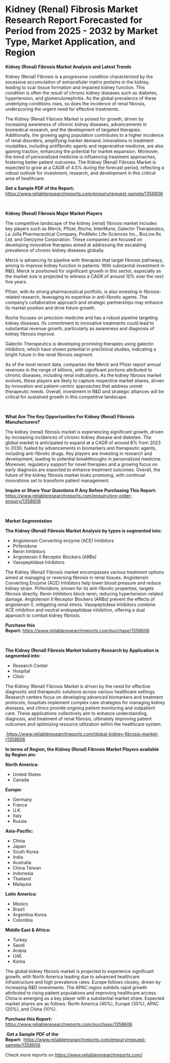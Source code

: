 <p><h1>Kidney (Renal) Fibrosis Market Research Report Forecasted for Period from 2025 -  2032 by Market Type, Market Application, and Region</h1></p><p><strong>Kidney (Renal) Fibrosis Market Analysis and Latest Trends</strong></p>
<p><p>Kidney (Renal) Fibrosis is a progressive condition characterized by the excessive accumulation of extracellular matrix proteins in the kidney, leading to scar tissue formation and impaired kidney function. This condition is often the result of chronic kidney diseases such as diabetes, hypertension, and glomerulonephritis. As the global prevalence of these underlying conditions rises, so does the incidence of renal fibrosis, underscoring the urgent need for effective treatments.</p><p>The Kidney (Renal) Fibrosis Market is poised for growth, driven by increasing awareness of chronic kidney diseases, advancements in biomedical research, and the development of targeted therapies. Additionally, the growing aging population contributes to a higher incidence of renal disorders, amplifying market demand. Innovations in treatment modalities, including antifibrotic agents and regenerative medicine, are also gaining traction, enhancing the potential for market expansion. Moreover, the trend of personalized medicine is influencing treatment approaches, fostering better patient outcomes. The Kidney (Renal) Fibrosis Market is expected to grow at a CAGR of 4.5% during the forecast period, reflecting a robust outlook for investment, research, and development in this critical area of healthcare.</p></p>
<p><strong>Get a Sample PDF of the Report:&nbsp;</strong> <a href="https://www.reliableresearchreports.com/enquiry/request-sample/1358606?utm_campaign=3060&utm_medium=2&utm_source=Github&utm_content=ia&utm_term=09032025&utm_id=kidney-renal-fibrosis">https://www.reliableresearchreports.com/enquiry/request-sample/1358606</a></p>
<p>&nbsp;</p>
<p><strong>Kidney (Renal) Fibrosis Major Market Players</strong></p>
<p><p>The competitive landscape of the kidney (renal) fibrosis market includes key players such as Merck, Pfizer, Roche, InterMune, Galectin Therapeutics, La Jolla Pharmaceutical Company, ProMetic Life-Sciences Inc., BioLine Rx Ltd, and Genzyme Corporation. These companies are focused on developing innovative therapies aimed at addressing the escalating prevalence of chronic kidney diseases globally.</p><p>Merck is advancing its pipeline with therapies that target fibrosis pathways, aiming to improve kidney function in patients. With substantial investment in R&D, Merck is positioned for significant growth in this sector, especially as the market size is projected to witness a CAGR of around 10% over the next five years.</p><p>Pfizer, with its strong pharmaceutical portfolio, is also investing in fibrosis-related research, leveraging its expertise in anti-fibrotic agents. The company’s collaborative approach and strategic partnerships may enhance its market position and drive future growth.</p><p>Roche focuses on precision medicine and has a robust pipeline targeting kidney diseases. Its commitment to innovative treatments could lead to substantial revenue growth, particularly as awareness and diagnosis of kidney fibrosis improve.</p><p>Galectin Therapeutics is developing promising therapies using galectin inhibitors, which have shown potential in preclinical studies, indicating a bright future in the renal fibrosis segment.</p><p>As of the most recent data, companies like Merck and Pfizer report annual revenues in the range of billions, with significant portions attributed to chronic diseases, including renal indications. As the kidney fibrosis market evolves, these players are likely to capture respective market shares, driven by innovation and patient-centric approaches that address unmet therapeutic needs. Overall, investment in R&D and strategic alliances will be critical for sustained growth in this competitive landscape.</p></p>
<p>&nbsp;</p>
<p><strong>What Are The Key Opportunities For Kidney (Renal) Fibrosis Manufacturers?</strong></p>
<p><p>The kidney (renal) fibrosis market is experiencing significant growth, driven by increasing incidences of chronic kidney disease and diabetes. The global market is anticipated to expand at a CAGR of around 8% from 2023 to 2030, fueled by advancements in biomarkers and therapeutic agents, including anti-fibrotic drugs. Key players are investing in research and development, leading to potential breakthroughs in personalized medicine. Moreover, regulatory support for novel therapies and a growing focus on early diagnosis are expected to enhance treatment outcomes. Overall, the future of the kidney fibrosis market looks promising, with continual innovations set to transform patient management.</p></p>
<p><strong>Inquire or Share Your Questions If Any Before Purchasing This Report:</strong> <a href="https://www.reliableresearchreports.com/enquiry/pre-order-enquiry/1358606?utm_campaign=3060&utm_medium=2&utm_source=Github&utm_content=ia&utm_term=09032025&utm_id=kidney-renal-fibrosis">https://www.reliableresearchreports.com/enquiry/pre-order-enquiry/1358606</a></p>
<p>&nbsp;</p>
<p><strong>Market Segmentation</strong></p>
<p><strong>The Kidney (Renal) Fibrosis Market Analysis by types is segmented into:</strong></p>
<p><ul><li>Angiotensin Converting enzyme (ACE) Inhibitors</li><li>Pirfenidone</li><li>Renin Inhibitors</li><li>Angiotensin II Receptor Blockers (ARBs)</li><li>Vasopeptidase Inhibitors</li></ul></p>
<p><p>The Kidney (Renal) Fibrosis market encompasses various treatment options aimed at managing or reversing fibrosis in renal tissues. Angiotensin Converting Enzyme (ACE) Inhibitors help lower blood pressure and reduce kidney strain. Pirfenidone, known for its anti-fibrotic properties, targets fibrosis directly. Renin Inhibitors block renin, reducing hypertension-related damage. Angiotensin II Receptor Blockers (ARBs) prevent the effects of angiotensin II, mitigating renal stress. Vasopeptidase Inhibitors combine ACE inhibition and neutral endopeptidase inhibition, offering a dual approach to combat kidney fibrosis.</p></p>
<p><strong>Purchase this Report:&nbsp;</strong><a href="https://www.reliableresearchreports.com/purchase/1358606?utm_campaign=3060&utm_medium=2&utm_source=Github&utm_content=ia&utm_term=09032025&utm_id=kidney-renal-fibrosis">https://www.reliableresearchreports.com/purchase/1358606</a></p>
<p>&nbsp;</p>
<p><strong>The Kidney (Renal) Fibrosis Market Industry Research by Application is segmented into:</strong></p>
<p><ul><li>Research Center</li><li>Hospital</li><li>Clinic</li></ul></p>
<p><p>The Kidney (Renal) Fibrosis Market is driven by the need for effective diagnostic and therapeutic solutions across various healthcare settings. Research centers focus on developing advanced biomarkers and treatment protocols, hospitals implement complex care strategies for managing kidney diseases, and clinics provide ongoing patient monitoring and outpatient care. These applications collectively aim to enhance understanding, diagnosis, and treatment of renal fibrosis, ultimately improving patient outcomes and optimizing resource utilization within the healthcare system.</p></p>
<p><a href="https://www.reliableresearchreports.com/global-kidney-fibrosis-market-r1358606?utm_campaign=3060&utm_medium=2&utm_source=Github&utm_content=ia&utm_term=09032025&utm_id=kidney-renal-fibrosis">&nbsp;https://www.reliableresearchreports.com/global-kidney-fibrosis-market-r1358606</a></p>
<p><strong>In terms of Region, the Kidney (Renal) Fibrosis Market Players available by Region are:</strong></p>
<p>
    <p> <strong> North America: </strong>
        <ul>
            <li>United States</li>
            <li>Canada</li>
        </ul>
        </p> 
    <p> <strong> Europe: </strong>
        <ul>
            <li>Germany</li>
            <li>France</li>
            <li>U.K.</li>
            <li>Italy</li>
            <li>Russia</li>
        </ul>
        </p> 
    <p> <strong> Asia-Pacific: </strong>
        <ul>
            <li>China</li>
            <li>Japan</li>
            <li>South Korea</li>
            <li>India</li>
            <li>Australia</li>
            <li>China Taiwan</li>
            <li>Indonesia</li>
            <li>Thailand</li>
            <li>Malaysia</li>
        </ul>
        </p> 
    <p> <strong> Latin America: </strong>
        <ul>
            <li>Mexico</li>
            <li>Brazil</li>
            <li>Argentina Korea</li>
            <li>Colombia</li>
        </ul>
        </p> 
    <p> <strong> Middle East & Africa: </strong>
        <ul>
            <li>Turkey</li>
            <li>Saudi</li>
            <li>Arabia</li>
            <li>UAE</li>
            <li>Korea</li>
        </ul>
    </p>
    </p>
<p><p>The global kidney fibrosis market is projected to experience significant growth, with North America leading due to advanced healthcare infrastructure and high prevalence rates. Europe follows closely, driven by increasing R&D investments. The APAC region exhibits rapid growth attributed to rising patient populations and improving healthcare access. China is emerging as a key player with a substantial market share. Expected market shares are as follows: North America (40%), Europe (30%), APAC (20%), and China (10%).</p></p>
<p><strong>Purchase this Report: </strong><a href="https://www.reliableresearchreports.com/purchase/1358606?utm_campaign=3060&utm_medium=2&utm_source=Github&utm_content=ia&utm_term=09032025&utm_id=kidney-renal-fibrosis">https://www.reliableresearchreports.com/purchase/1358606</a></p>
<p>&nbsp;<strong>Get a Sample PDF of the Report:&nbsp;&nbsp;</strong><a href="https://www.reliableresearchreports.com/enquiry/request-sample/1358606?utm_campaign=3060&utm_medium=2&utm_source=Github&utm_content=ia&utm_term=09032025&utm_id=kidney-renal-fibrosis">https://www.reliableresearchreports.com/enquiry/request-sample/1358606</a></p>
<p><strong></strong></p>
<p>Check more reports on <a href="https://www.reliableresearchreports.com/?utm_campaign=3060&utm_medium=2&utm_source=Github&utm_content=ia&utm_term=09032025&utm_id=kidney-renal-fibrosis">https://www.reliableresearchreports.com/</a></p>